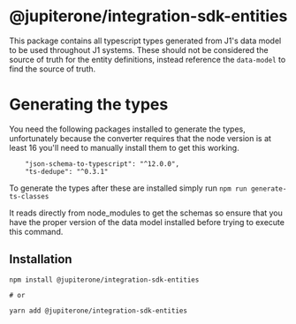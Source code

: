 # @jupiterone/integration-sdk-entities

This package contains all typescript types generated from J1's data model to be
used throughout J1 systems. These should not be considered the source of truth
for the entity definitions, instead reference the `data-model` to find the
source of truth.

# Generating the types

You need the following packages installed to generate the types, unfortunately
because the converter requires that the node version is at least 16 you'll need
to manually install them to get this working.

```
    "json-schema-to-typescript": "^12.0.0",
    "ts-dedupe": "^0.3.1"
```

To generate the types after these are installed simply run
`npm run generate-ts-classes`

It reads directly from node_modules to get the schemas so ensure that you have
the proper version of the data model installed before trying to execute this
command.

## Installation

```
npm install @jupiterone/integration-sdk-entities

# or

yarn add @jupiterone/integration-sdk-entities
```
